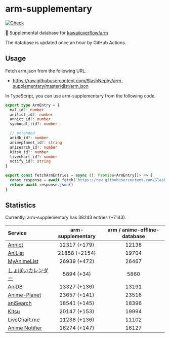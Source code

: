 # arm-supplementary

[![Check](https://github.com/SlashNephy/arm-supplementary/actions/workflows/check-node.yml/badge.svg)](https://github.com/SlashNephy/arm-supplementary/actions/workflows/check-node.yml)

💊 Supplemental database for [kawaiioverflow/arm](https://github.com/kawaiioverflow/arm)

The database is updated once an hour by GitHub Actions.

## Usage

Fetch arm.json from the following URL.

- https://raw.githubusercontent.com/SlashNephy/arm-supplementary/master/dist/arm.json

In TypeScript, you can use arm-supplementary from the following code.

```TypeScript
export type ArmEntry = {
  mal_id?: number
  anilist_id?: number
  annict_id?: number
  syobocal_tid?: number

  // extended
  anidb_id?: number
  animeplanet_id?: string
  anisearch_id?: number
  kitsu_id?: number
  livechart_id?: number
  notify_id?: string
}

export const fetchArmEntries = async (): Promise<ArmEntry[]> => {
  const response = await fetch('https://raw.githubusercontent.com/SlashNephy/arm-supplementary/master/dist/arm.json')
  return await response.json()
}
```

## Statistics

Currently, arm-supplementary has 38243 entries (+7143).

| Service                                     | arm-supplementary | arm / anime-offline-database |
| :------------------------------------------ | :---------------: | :--------------------------: |
| [Annict](https://annict.com)                |   12317 (+179)    |            12138             |
| [AniList](https://anilist.co)               |   21858 (+2154)   |            19704             |
| [MyAnimeList](https://myanimelist.net)      |   26939 (+472)    |            26467             |
| [しょぼいカレンダー](https://cal.syoboi.jp) |    5894 (+34)     |             5860             |
| [AniDB](https://anidb.net)                  |   13327 (+136)    |            13191             |
| [Anime-Planet](https://anime-planet.com)    |   23657 (+141)    |            23516             |
| [aniSearch](https://anisearch.com)          |   18541 (+145)    |            18396             |
| [Kitsu](https://kitsu.io)                   |   20147 (+153)    |            19994             |
| [LiveChart.me](https://livechart.me)        |   11238 (+136)    |            11102             |
| [Anime Notifier](https://notify.moe)        |   16274 (+147)    |            16127             |
